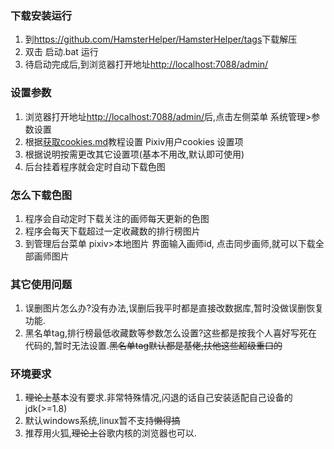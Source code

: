 ### 下载安装运行

1. 到<https://github.com/HamsterHelper/HamsterHelper/tags>下载解压 
2. 双击 启动.bat 运行
3. 待启动完成后,到浏览器打开地址<http://localhost:7088/admin/>

### 设置参数
1. 浏览器打开地址<http://localhost:7088/admin/>后,点击左侧菜单 系统管理>参数设置
2. 根据[获取cookies.md](获取cookies.md)教程设置 Pixiv用户cookies 设置项
3. 根据说明按需更改其它设置项(基本不用改,默认即可使用)
4. 后台挂着程序就会定时自动下载色图


### 怎么下载色图
1. 程序会自动定时下载关注的画师每天更新的色图
2. 程序会每天下载超过一定收藏数的排行榜图片
3. 到管理后台菜单 pixiv>本地图片 界面输入画师id, 点击同步画师,就可以下载全部画师图片

### 其它使用问题
1. 误删图片怎么办?没有办法,误删后我平时都是直接改数据库,暂时没做误删恢复功能.
2. 黑名单tag,排行榜最低收藏数等参数怎么设置?这些都是按我个人喜好写死在代码的,暂时无法设置.~~黑名单tag默认都是基佬,扶他这些超级重口的~~

### 环境要求
1. ~~理论上~~基本没有要求.非常特殊情况,闪退的话自己安装适配自己设备的jdk(>=1.8)
2. 默认windows系统,linux暂不支持~~懒得搞~~
3. 推荐用火狐,~~理论上~~谷歌内核的浏览器也可以.
